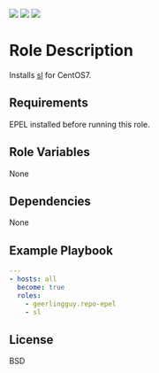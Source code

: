 [![](https://github.com/ansible-roles-matsumura/sl/workflows/Build/badge.svg)](https://github.com/ansible-roles-matsumura/sl/actions?query=workflow%3ABuild)
[![](https://github.com/ansible-roles-matsumura/sl/workflows/Lint/badge.svg)](https://github.com/ansible-roles-matsumura/sl/actions?query=workflow%3ALint)
[![](https://github.com/ansible-roles-matsumura/sl/workflows/Trailing%20whitespace/badge.svg)](https://github.com/ansible-roles-matsumura/sl/actions?query=workflow%3A%22Trailing+whitespace%22)

Role Description
=========

Installs [sl](https://ja.wikipedia.org/wiki/Sl_(UNIX)) for CentOS7.

Requirements
------------

EPEL installed before running this role.

Role Variables
--------------

None

Dependencies
------------

None

Example Playbook
----------------

```YAML
---
- hosts: all
  become: true
  roles:
    - geerlingguy.repo-epel
    - sl
```

License
-------

BSD
